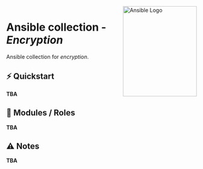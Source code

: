 <img src="https://upload.wikimedia.org/wikipedia/commons/thumb/2/24/Ansible_logo.svg/195px-Ansible_logo.svg.png" alt="Ansible Logo" align="right" height="240" width="195"/>

# Ansible collection - _Encryption_

Ansible collection for _encryption_.

## ⚡️ Quickstart

__TBA__

## 🧩 Modules / Roles

__TBA__

## ⚠️ Notes

__TBA__
